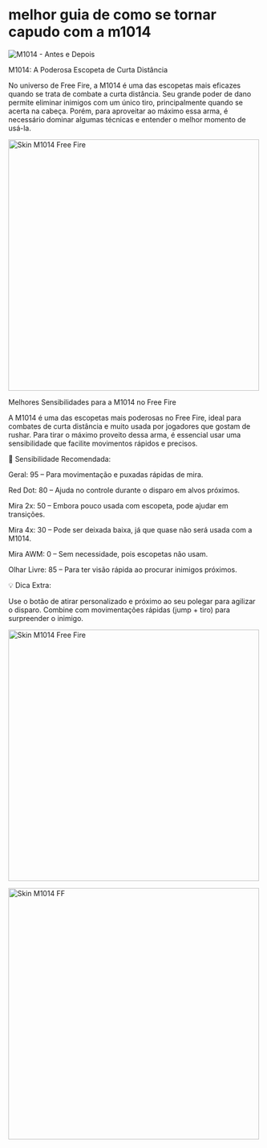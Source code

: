 # melhor guia de como se tornar capudo com a m1014
![M1014 - Antes e Depois](https://www.freefiremania.com.br/images/armas/M1014.png "M1014 no Free Fire")

M1014: A Poderosa Escopeta de Curta Distância

No universo de Free Fire, a M1014 é uma das escopetas mais eficazes quando se trata de combate a curta distância. Seu grande poder de dano permite eliminar inimigos com um único tiro, principalmente quando se acerta na cabeça. Porém, para aproveitar ao máximo essa arma, é necessário dominar algumas técnicas e entender o melhor momento de usá-la.

<img src="https://cdnb.artstation.com/p/assets/images/images/051/818/279/large/battlegrounds-pngs-picsart-22-07-19-11-15-53-816.jpg?1658247307"
     alt="Skin M1014 Free Fire"
     width="500">

Melhores Sensibilidades para a M1014 no Free Fire

A M1014 é uma das escopetas mais poderosas no Free Fire, ideal para combates de curta distância e muito usada por jogadores que gostam de rushar. Para tirar o máximo proveito dessa arma, é essencial usar uma sensibilidade que facilite movimentos rápidos e precisos.

📱 Sensibilidade Recomendada:

Geral: 95 – Para movimentação e puxadas rápidas de mira.

Red Dot: 80 – Ajuda no controle durante o disparo em alvos próximos.

Mira 2x: 50 – Embora pouco usada com escopeta, pode ajudar em transições.

Mira 4x: 30 – Pode ser deixada baixa, já que quase não será usada com a M1014.

Mira AWM: 0 – Sem necessidade, pois escopetas não usam.

Olhar Livre: 85 – Para ter visão rápida ao procurar inimigos próximos.

💡 Dica Extra:

Use o botão de atirar personalizado e próximo ao seu polegar para agilizar o disparo. Combine com movimentações rápidas (jump + tiro) para surpreender o inimigo.

<img src="https://i.pinimg.com/originals/13/45/2b/13452b8d70394bebbfd0395d8ef15179.png"
     alt="Skin M1014 Free Fire"
     width="500">

<img src="https://i0.wp.com/gamingonphone.com/wp-content/uploads/2020/07/ff1-removebg-preview.png" alt="Skin M1014 FF" width="500">
